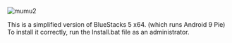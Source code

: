 ![mumu2](https://github.com/Twig6943/Non-Bloated-Mumu-Player/assets/119701717/dd7f440f-28a6-4184-999e-c807bab0429a)


This is a simplified version of BlueStacks 5 x64. (which runs Android 9 Pie) To install it correctly, run the Install.bat file as an administrator.
